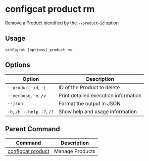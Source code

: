 # configcat product rm
Remove a Product identified by the `--product-id` option
## Usage
```
configcat [options] product rm
```
## Options
| Option | Description |
| ------ | ----------- |
| `--product-id`, `-i` | ID of the Product to delete |
| `--verbose`, `-v`, `/v` | Print detailed execution information |
| `--json` | Format the output in JSON |
| `-h`, `/h`, `--help`, `-?`, `/?` | Show help and usage information |
## Parent Command
| Command | Description |
| ------ | ----------- |
| [configcat product](configcat-product.md) | Manage Products |
